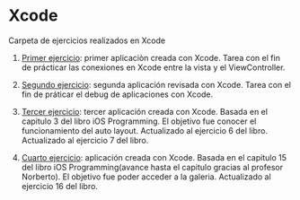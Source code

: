# Xcode
Carpeta de ejercicios realizados en Xcode

1. [Primer ejercicio](https://github.com/Chapsjrl/diplomado20182/tree/dev/Xcode/Quiz): primer aplicaciòn creada con Xcode. Tarea con el fin de prácticar las conexiones en Xcode entre la vista y el ViewController.

2. [Segundo ejercicio](https://github.com/Chapsjrl/diplomado20182/tree/dev/Xcode/WhatHappenedToMe): segunda aplicación revisada con Xcode. Tarea con el fin de práticar el debug de aplicaciones con Xcode.

3. [Tercer ejercicio](https://github.com/Chapsjrl/diplomado20182/tree/dev/Xcode/WorldTrotter): tercer aplicación creada con Xcode. Basada en el capitulo 3 del libro iOS Programming. El objetivo fue conocer el funcionamiento del auto layout.
Actualizado al ejercicio 6 del libro. Actualizado al ejercicio 7 del libro.

4. [Cuarto ejercicio](https://github.com/Chapsjrl/diplomado20182/tree/dev/Xcode/Homepwner%202): aplicación creada con Xcode. Basada en el capitulo 15 del libro iOS Programming(avance hasta el capitulo gracias al profesor Norberto). El objetivo fue poder acceder a la galeria. Actualizado al ejercicio 16 del libro.

